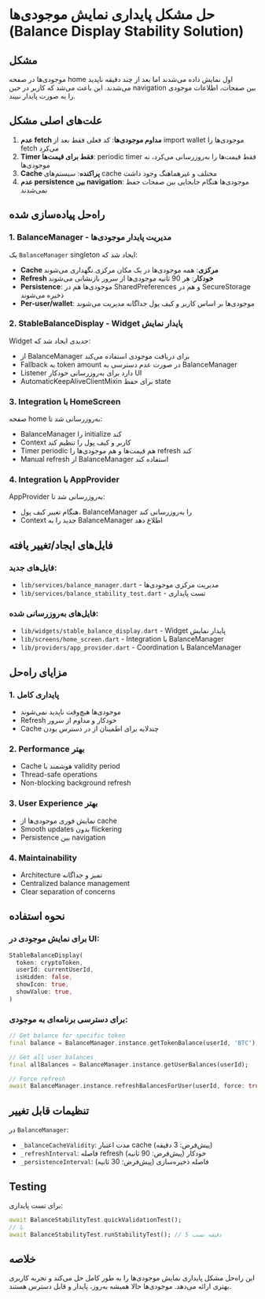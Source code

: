 # حل مشکل پایداری نمایش موجودی‌ها (Balance Display Stability Solution)

## مشکل
موجودی‌ها در صفحه home اول نمایش داده می‌شدند اما بعد از چند دقیقه ناپدید می‌شدند. این باعث می‌شد که کاربر در حین navigation بین صفحات، اطلاعات موجودی را به صورت پایدار نبیند.

## علت‌های اصلی مشکل

1. **عدم fetch مداوم موجودی‌ها**: کد فعلی فقط بعد از import wallet موجودی‌ها را fetch می‌کرد
2. **Timer فقط برای قیمت‌ها**: periodic timer فقط قیمت‌ها را به‌روزرسانی می‌کرد، نه موجودی‌ها
3. **Cache پراکنده**: سیستم‌های cache مختلف و غیرهماهنگ وجود داشت
4. **عدم persistence بین navigation**: موجودی‌ها هنگام جابجایی بین صفحات حفظ نمی‌شدند

## راه‌حل پیاده‌سازی شده

### 1. BalanceManager - مدیریت پایدار موجودی‌ها

یک `BalanceManager` singleton ایجاد شد که:
- **Cache مرکزی**: همه موجودی‌ها در یک مکان مرکزی نگهداری می‌شوند
- **Refresh خودکار**: هر 90 ثانیه موجودی‌ها از سرور بازنشانی می‌شوند
- **Persistence**: موجودی‌ها هم در SharedPreferences و هم در SecureStorage ذخیره می‌شوند
- **Per-user/wallet**: موجودی‌ها بر اساس کاربر و کیف پول جداگانه مدیریت می‌شوند

### 2. StableBalanceDisplay - Widget پایدار نمایش

Widget جدیدی ایجاد شد که:
- از BalanceManager برای دریافت موجودی استفاده می‌کند
- Fallback به token amount در صورت عدم دسترسی به BalanceManager
- Listener دارد برای به‌روزرسانی خودکار UI
- AutomaticKeepAliveClientMixin برای حفظ state

### 3. Integration با HomeScreen

صفحه home به‌روزرسانی شد تا:
- BalanceManager را initialize کند
- Context کاربر و کیف پول را تنظیم کند
- Timer periodic هم قیمت‌ها و هم موجودی‌ها را refresh کند
- Manual refresh از BalanceManager استفاده کند

### 4. Integration با AppProvider

AppProvider به‌روزرسانی شد تا:
- هنگام تغییر کیف پول، BalanceManager را به‌روزرسانی کند
- Context جدید را به BalanceManager اطلاع دهد

## فایل‌های ایجاد/تغییر یافته

### فایل‌های جدید:
- `lib/services/balance_manager.dart` - مدیریت مرکزی موجودی‌ها
- `lib/services/balance_stability_test.dart` - تست پایداری

### فایل‌های به‌روزرسانی شده:
- `lib/widgets/stable_balance_display.dart` - Widget پایدار نمایش
- `lib/screens/home_screen.dart` - Integration با BalanceManager
- `lib/providers/app_provider.dart` - Coordination با BalanceManager

## مزایای راه‌حل

### 1. پایداری کامل
- موجودی‌ها هیچ‌وقت ناپدید نمی‌شوند
- Refresh خودکار و مداوم از سرور
- Cache چندلایه برای اطمینان از در دسترس بودن

### 2. Performance بهتر
- Cache هوشمند با validity period
- Thread-safe operations
- Non-blocking background refresh

### 3. User Experience بهتر
- نمایش فوری موجودی‌ها از cache
- Smooth updates بدون flickering
- Persistence بین navigation

### 4. Maintainability
- Architecture تمیز و جداگانه
- Centralized balance management
- Clear separation of concerns

## نحوه استفاده

### برای نمایش موجودی در UI:

```dart
StableBalanceDisplay(
  token: cryptoToken,
  userId: currentUserId,
  isHidden: false,
  showIcon: true,
  showValue: true,
)
```

### برای دسترسی برنامه‌ای به موجودی:

```dart
// Get balance for specific token
final balance = BalanceManager.instance.getTokenBalance(userId, 'BTC');

// Get all user balances
final allBalances = BalanceManager.instance.getUserBalances(userId);

// Force refresh
await BalanceManager.instance.refreshBalancesForUser(userId, force: true);
```

## تنظیمات قابل تغییر

در `BalanceManager`:
- `_balanceCacheValidity`: مدت اعتبار cache (پیش‌فرض: 3 دقیقه)
- `_refreshInterval`: فاصله refresh خودکار (پیش‌فرض: 90 ثانیه)
- `_persistenceInterval`: فاصله ذخیره‌سازی (پیش‌فرض: 30 ثانیه)

## Testing

برای تست پایداری:
```dart
await BalanceStabilityTest.quickValidationTest();
// یا
await BalanceStabilityTest.runStabilityTest(); // 5 دقیقه تست
```

## خلاصه

این راه‌حل مشکل پایداری نمایش موجودی‌ها را به طور کامل حل می‌کند و تجربه کاربری بهتری ارائه می‌دهد. موجودی‌ها حالا همیشه به‌روز، پایدار و قابل دسترس هستند.
